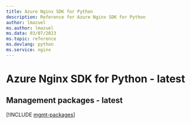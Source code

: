 ```yaml
---
title: Azure Nginx SDK for Python
description: Reference for Azure Nginx SDK for Python
author: lmazuel
ms.author: lmazuel
ms.data: 03/07/2023
ms.topic: reference
ms.devlang: python
ms.service: nginx
---
```

# Azure Nginx SDK for Python - latest

## Management packages - latest
[!INCLUDE [mgmt-packages](nginx-mgmt-index.md)]
